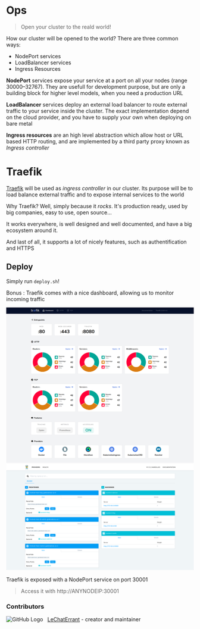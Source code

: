 # Ops

> Open your cluster to the reald world!

How our cluster will be opened to the world? There are three common ways:
 * NodePort services
 * LoadBalancer services
 * Ingress Resources

**NodePort** services expose your service at a port on all your nodes (range 30000–32767). They are usefull for development purpose, but are only a building block for higher level models, when you need a production URL

**LoadBalancer** services deploy an external load balancer to route external traffic to your service inside the cluster. The exact implementation depend on the cloud provider, and you have to supply your own when deploying on bare metal

**Ingress resources** are an high level abstraction which allow host or URL based HTTP routing, and are implemented by a third party proxy known as *Ingress controller*

# Traefik

[Traefik](https://containo.us/traefik/) will be used as *ingress controller* in our cluster. Its purpose will be to load balance external traffic and to expose internal services to the world

Why Traefik? Well, simply because it *rocks*. It's production ready, used by big companies, easy to use, open source...

It works everywhere, is well designed and well documented, and have a big ecosystem around it.

And last of all, it supports a lot of nicely features, such as authentification and HTTPS

## Deploy

Simply run `deploy.sh`!

Bonus : Traefik comes with a nice dashboard, allowing us to monitor incoming traffic

![Traefik Services](/.github/traefik-services.png)
![Traefik Providers](/.github/traefik-providers.png)

Traefik is exposed with a NodePort service on port 30001

> Access it with http://ANYNODEIP:30001

### Contributors

![GitHub Logo](https://github.com/LeChatErrant.png?size=30) &nbsp; [LeChatErrant](https://github.com/LeChatErrant) - creator and maintainer
